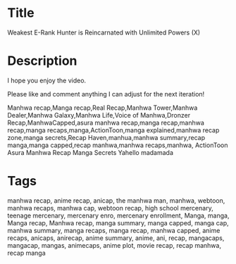 
# Title
Weakest E-Rank Hunter is Reincarnated with Unlimited Powers (X)

# Description
I hope you enjoy the video.

Please like and comment anything I can adjust for the next iteration! 



Manhwa recap,Manga recap,Real Recap,Manhwa Tower,Manhwa Dealer,Manhwa Galaxy,Manhwa Life,Voice of Manhwa,Dronzer Recap,ManhwaCapped,asura manhwa recap,manga recap,manhwa recap,manga recaps,manga,ActionToon,manga explained,manhwa recap zone,manga secrets,Recap Haven,manhua,manhwa summary,recap manga,manga capped,recap manhwa,manhwa recaps,manhwa, ActionToon Asura Manhwa Recap Manga Secrets Yahello madamada 



# Tags
manhwa recap, anime recap, anicap, the manhwa man, manhwa, webtoon, manhwa recaps, manhwa cap, webtoon recap, high school mercenary, teenage mercenary, mercenary enro, mercenary enrollment, Manga, manga, Manga recap, Manhwa recap, manga summary, manga capped, manga cap, manhwa summary, manga recaps, manga recap, manhwa capped, anime recaps, anicaps, anirecap, anime summary, anime, ani, recap, mangacaps, mangacap, mangas, animecaps, anime plot, movie recap, recap manhwa, recap manga